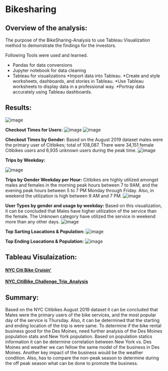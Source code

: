  # Bikesharing

## Overview of the analysis:
The purpose of the BikeSharing-Analysis to use Tableau Visualization method to demonstrate the findings for the investors.

Following Tools were used and learned.
  * Pandas for data conversions
  * Jupyter notebook for data cleaning
  * Tableau for visualizations
     *Import data into Tableau.
     *Create and style worksheets, dashboards, and stories in Tableau.
     *Use Tableau worksheets to display data in a professional way.
     *Portray data accurately using Tableau dashboards.

## Results:
![image](https://user-images.githubusercontent.com/79486450/120937596-63899d80-c6dc-11eb-81bb-9d1d08e61af8.png)

**Checkout Times for Users:** 
![image](https://user-images.githubusercontent.com/79486450/120939643-fd564800-c6e6-11eb-9abb-e0db7c17a360.png)
![image](https://user-images.githubusercontent.com/79486450/120937642-9c297700-c6dc-11eb-846a-4e16b5c21232.png)

**Checkout Times by Gender:** 
Based on the August 2019 dataset males were the primary user of Citibikes; total of 108,087. There were 34,151 female Citibikes users and 6,935 unknown users during the peak time.
![image](https://user-images.githubusercontent.com/79486450/120937660-afd4dd80-c6dc-11eb-866d-99208d825da9.png)

**Trips by Weekday:** 

![image](https://user-images.githubusercontent.com/79486450/120937781-646eff00-c6dd-11eb-9e0f-12f6916f9e2d.png)

**Trips by Gender Weekday per Hour:** 
Citibikes are highly utilized amongst males and females in the morning peak hours between 7 to 9AM, and the evening peak hours between 5 to 7 PM Monday through Friday. 
Also, in weekend the utilization is high between 9 AM and 7 PM.
![image](https://user-images.githubusercontent.com/79486450/120937683-cd09ac00-c6dc-11eb-85bb-b3df6df3a67f.png)

**User Types by gender and usage by weekday:** 
Based on this visualization, it can be concluded that Males have higher utilization of the service than the female.
The Unknown category have utilized the service in weekend more than any other days.
![image](https://user-images.githubusercontent.com/79486450/120937689-d85cd780-c6dc-11eb-9640-7fda4bc760e3.png)

**Top Sarting Loacations & Population:** 
![image](https://user-images.githubusercontent.com/79486450/120941095-d13ec500-c6ee-11eb-97f4-b203bb6fae9a.png)

**Top Ending Loacations & Population:** 
![image](https://user-images.githubusercontent.com/79486450/120941126-03e8bd80-c6ef-11eb-818f-55cdd2e31b67.png)


## Tableau Visulaization:
#### [NYC Citi Bike Cruisin'](https://public.tableau.com/app/profile/geetha.shanthibushan/viz/NYCCitiBikeCruisin/NYCCitiBike)
#### [NYC_CitiBike_Challenge_Trip_Analysis](https://public.tableau.com/app/profile/geetha.shanthibushan/viz/NYC_CitiBike_Challenge_Trip_Analysis_16230063308930/Deliverable2-Story)

## Summary:
Based on the NYC Citibikes August 2019 dataset it can be concluded that Males were the primary users of the bike services, and the most popular day of the service is Thursday.  Also, it can be determined that the starting and ending location of the trip is were same.
To determine if the bike rental business good for the Des Moines, need further analysis of the Des Moines population stats and New York population.  Based on population statics information it can be determine correlation between New York vs. Des Moines and weather we can fellow the same model of the business in Des Moines.
Another key impact of the business would be the weather condition.  Also, has to compare the non-peak season to determine during the off peak season what can be done to promote the business. 



